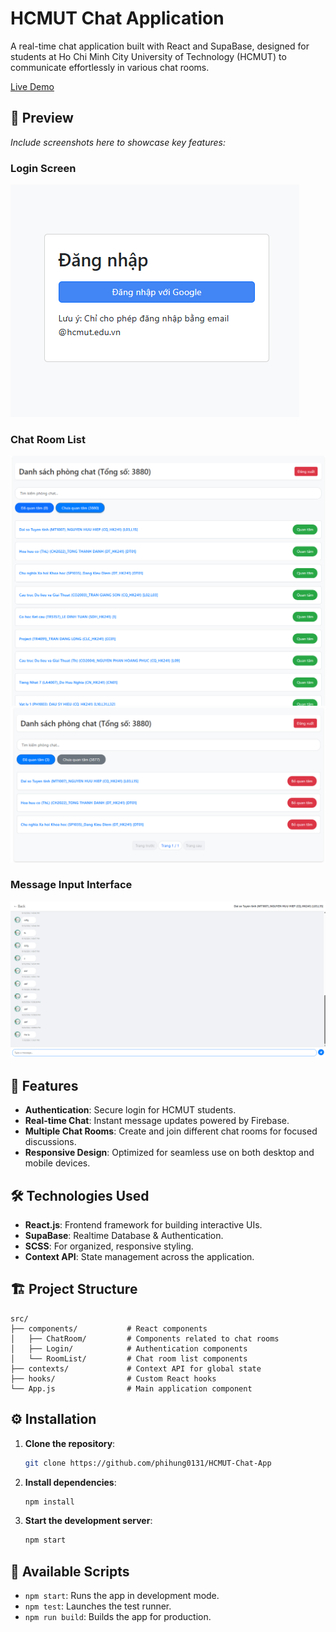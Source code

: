 # HCMUT Chat Application

A real-time chat application built with React and SupaBase, designed for students at Ho Chi Minh City University of Technology (HCMUT) to communicate effortlessly in various chat rooms.

[Live Demo](https://hcmut-chat-app.vercel.app/login)

## 📱 Preview

*Include screenshots here to showcase key features:*

### Login Screen
![Login Screen](preview/pre2.png)

### Chat Room List
![Chat Room List1](preview/pre1.png)
![Chat Room List 2](preview/pre4.png)

### Message Input Interface
![Message Input Interface](preview/pre3.png)

## 🚀 Features

- **Authentication**: Secure login for HCMUT students.
- **Real-time Chat**: Instant message updates powered by Firebase.
- **Multiple Chat Rooms**: Create and join different chat rooms for focused discussions.
- **Responsive Design**: Optimized for seamless use on both desktop and mobile devices.

## 🛠️ Technologies Used

- **React.js**: Frontend framework for building interactive UIs.
- **SupaBase**: Realtime Database & Authentication.
- **SCSS**: For organized, responsive styling.
- **Context API**: State management across the application.

## 🏗️ Project Structure

```
src/
├── components/           # React components
│   ├── ChatRoom/         # Components related to chat rooms
│   ├── Login/            # Authentication components
│   └── RoomList/         # Chat room list components
├── contexts/             # Context API for global state
├── hooks/                # Custom React hooks
└── App.js                # Main application component
```

## ⚙️ Installation

1. **Clone the repository**:
   ```bash
   git clone https://github.com/phihung0131/HCMUT-Chat-App
   ```

2. **Install dependencies**:
   ```bash
   npm install
   ```

4. **Start the development server**:
   ```bash
   npm start
   ```

## 🔄 Available Scripts

- `npm start`: Runs the app in development mode.
- `npm test`: Launches the test runner.
- `npm run build`: Builds the app for production.



